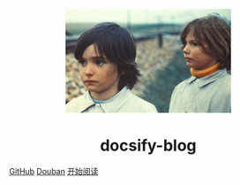<p align="center"> 
    <img src="https://raw.githubusercontent.com/GokuDU/docsify-blog/master/images/fcyl.jpg"
    width="300" height="188" />
</p>
<h1 align="center">docsify-blog</h1>

[GitHub](https://github.com/GokuDU)
[Douban](https://www.douban.com/people/148032838/)
[开始阅读](#我的博客)
